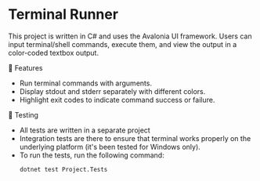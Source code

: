 
# Terminal Runner

This project is written in C# and uses the Avalonia UI framework. Users can input terminal/shell commands, execute them, and view the output in a color-coded textbox output.

📌 Features
* Run terminal commands with arguments.
* Display stdout and stderr separately with different colors.
* Highlight exit codes to indicate command success or failure.

🧪 Testing
* All tests are written in a separate project
* Integration tests are there to ensure that terminal works properly on the underlying platform (it's been tested for Windows only).
* To run the tests, run the following command:
    ```bash
    dotnet test Project.Tests
    ```


